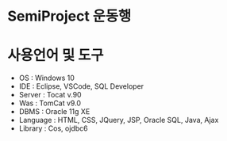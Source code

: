 # SemiProject 운동행


# 사용언어 및 도구
- OS : Windows 10
- IDE : Eclipse, VSCode, SQL Developer
- Server : Tocat v.90
- Was : TomCat v9.0
- DBMS : Oracle 11g XE
- Language : HTML, CSS, JQuery, JSP, Oracle SQL, Java, Ajax
- Library : Cos, ojdbc6

